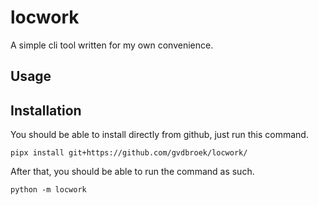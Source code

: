 # locwork

A simple cli tool written for my own convenience.


## Usage

## Installation

You should be able to install directly from github, just run this command.
```shell
pipx install git+https://github.com/gvdbroek/locwork/
```

After that, you should be able to run the command as such.

```shell
python -m locwork
```

